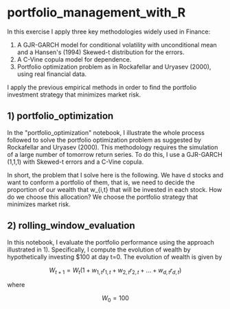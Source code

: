# portfolio_management_with_R
In this exercise I apply three key methodologies widely used in Finance:
1. A GJR-GARCH model for conditional volatility with unconditional mean and a Hansen's (1994) Skewed-t distribution for the errors.
2. A C-Vine copula model for dependence.
3. Portfolio optimization problem as in Rockafellar and Uryasev (2000), using real financial data.

I apply the previous empirical methods in order to find the portfolio investment strategy that minimizes market risk. 

## 1) portfolio_optimization
In the "portfolio_optimization" notebook, I illustrate the whole process followed to solve the portfolio optimization problem as suggested by Rockafellar and Uryasev (2000). This methodology requires the simulation of a large number of tomorrow return series. To do this, I use a GJR-GARCH (1,1,1) with Skewed-t errors and a C-Vine copula.

In short, the problem that I solve here is the following. We have d stocks and want to conform a portfolio of them, that is, we need to decide the proportion of our wealth that w_{i,t} that will be invested in each stock. How do we choose this allocation? We choose the portfolio strategy that minimizes market risk.

## 2) rolling_window_evaluation
In this notebook, I evaluate the portfolio performance using the approach illustrated in 1). Specifically, I compute the evolution of wealth by hypothetically investing $100 at day t=0. The evolution of wealth is given by  
```math
W_{t+1}=W_t(1 + w_{1,t}r_{1,t}+w_{2,t}r_{2,t}+...+w_{d,t}r_{d,t})
```
where 
 
```math
W_0=100
```
 

